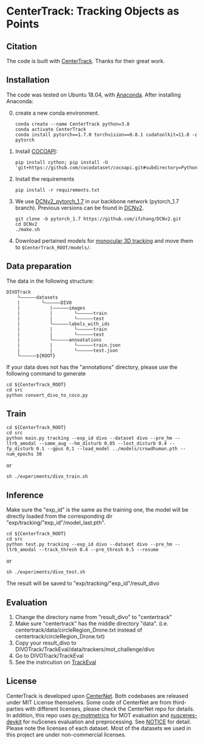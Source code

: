 # CenterTrack: Tracking Objects as Points

## Citation
The code is built with [CenterTrack](https://github.com/xingyizhou/CenterTrack). Thanks for their great work.

## Installation

The code was tested on Ubuntu 18.04, with [Anaconda](https://www.anaconda.com/download). After installing Anaconda:

0. create a new conda environment. 

    ```
    conda create --name CenterTrack python=3.8
    conda activate CenterTrack
    conda install pytorch==1.7.0 torchvision==0.8.1 cudatoolkit=11.0 -c pytorch
    ```
    

2. Install [COCOAPI](https://github.com/cocodataset/cocoapi):

    ```
    pip install cython; pip install -U 'git+https://github.com/cocodataset/cocoapi.git#subdirectory=PythonAPI'
    ```
   
3. Install the requirements

    ```
    pip install -r requirements.txt
    ```
    
    
4. We use [DCNv2_pytorch_1.7](https://github.com/ifzhang/DCNv2/tree/pytorch_1.7) in our backbone network (pytorch_1.7 branch). Previous versions can be found in [DCNv2](https://github.com/CharlesShang/DCNv2).
    ```
    git clone -b pytorch_1.7 https://github.com/ifzhang/DCNv2.git
    cd DCNv2
    ./make.sh
    ```

5. Download pertained models for [monocular 3D tracking](https://drive.google.com/open?id=1e8zR1m1QMJne-Tjp-2iY_o81hn2CiQRt) and move them to `$CenterTrack_ROOT/models/`. 

## Data preparation
The data in the following structure:
```
DIVOTrack
    └——————datasets
    |        └——————DIVO
    |           |——————images
    |           |        └——————train
    |           |        └——————test
    |           └——————labels_with_ids
    |           |        └——————train
    |           |        └——————test  
    |           └——————annoatations
    |           |        └——————train.json
    |           |        └——————test.json
    └——————${ROOT}
```
If your data does not has the "annotations" directory, please use the following command to generate
```
cd ${CenterTrack_ROOT}
cd src
python convert_divo_to_coco.py
```
 
## Train
```
cd ${CenterTrack_ROOT}
cd src
python main.py tracking --exp_id divo --dataset divo --pre_hm --ltrb_amodal --same_aug --hm_disturb 0.05 --lost_disturb 0.4 --fp_disturb 0.1 --gpus 0,1 --load_model ../models/crowdhuman.pth --num_epochs 30
```
or

```
sh ./experiments/divo_train.sh
```
## Inference
Make sure the "exp_id" is the same as the training one, the model will be directly loaded from the corresponding dir "exp/tracking/"exp_id"/model_last.pth".
```
cd ${CenterTrack_ROOT}
cd src
python test.py tracking --exp_id divo --dataset divo --pre_hm --ltrb_amodal --track_thresh 0.4 --pre_thresh 0.5 --resume
```
or
```
sh ./experiments/divo_test.sh
```
The result will be saved to "exp/tracking/"exp_id"/result_divo
## Evaluation
1. Change the directory name from "result_divo" to "centertrack"
2. Make sure "centertrack" has the middle directory "data". (i.e. centertrack/data/circleRegion_Drone.txt instead of centertrack/circleRegion_Drone.txt)
3. Copy your result_divo to DIVOTrack/TrackEval/data/trackers/mot_challenge/divo
4. Go to DIVOTrack/TrackEval
5. See the instrcution on [TrackEval](https://github.com/shengyuhao/DIVOTrack/tree/main/TrackEval)

## License

CenterTrack is developed upon [CenterNet](https://github.com/xingyizhou/CenterNet). Both codebases are released under MIT License themselves. Some code of CenterNet are from third-parties with different licenses, please check the CenterNet repo for details. In addition, this repo uses [py-motmetrics](https://github.com/cheind/py-motmetrics) for MOT evaluation and [nuscenes-devkit](https://github.com/nutonomy/nuscenes-devkit) for nuScenes evaluation and preprocessing. See [NOTICE](NOTICE) for detail. Please note the licenses of each dataset. Most of the datasets we used in this project are under non-commercial licenses.

